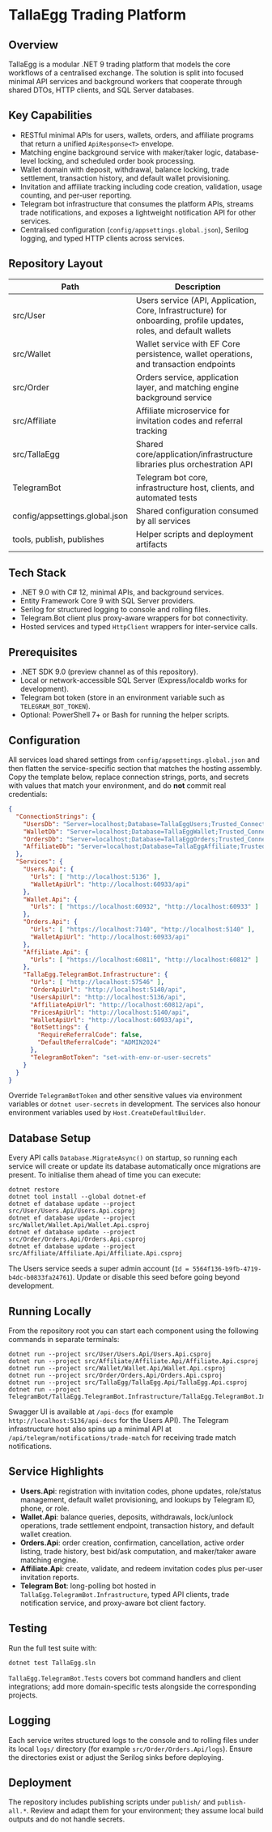 # TallaEgg Trading Platform

## Overview
TallaEgg is a modular .NET 9 trading platform that models the core workflows of a centralised exchange. The solution is split into focused minimal API services and background workers that cooperate through shared DTOs, HTTP clients, and SQL Server databases.

## Key Capabilities
- RESTful minimal APIs for users, wallets, orders, and affiliate programs that return a unified `ApiResponse<T>` envelope.
- Matching engine background service with maker/taker logic, database-level locking, and scheduled order book processing.
- Wallet domain with deposit, withdrawal, balance locking, trade settlement, transaction history, and default wallet provisioning.
- Invitation and affiliate tracking including code creation, validation, usage counting, and per-user reporting.
- Telegram bot infrastructure that consumes the platform APIs, streams trade notifications, and exposes a lightweight notification API for other services.
- Centralised configuration (`config/appsettings.global.json`), Serilog logging, and typed HTTP clients across services.

## Repository Layout
| Path | Description |
| --- | --- |
| src/User | Users service (API, Application, Core, Infrastructure) for onboarding, profile updates, roles, and default wallets |
| src/Wallet | Wallet service with EF Core persistence, wallet operations, and transaction endpoints |
| src/Order | Orders service, application layer, and matching engine background service |
| src/Affiliate | Affiliate microservice for invitation codes and referral tracking |
| src/TallaEgg | Shared core/application/infrastructure libraries plus orchestration API |
| TelegramBot | Telegram bot core, infrastructure host, clients, and automated tests |
| config/appsettings.global.json | Shared configuration consumed by all services |
| tools, publish, publishes | Helper scripts and deployment artifacts |

## Tech Stack
- .NET 9.0 with C# 12, minimal APIs, and background services.
- Entity Framework Core 9 with SQL Server providers.
- Serilog for structured logging to console and rolling files.
- Telegram.Bot client plus proxy-aware wrappers for bot connectivity.
- Hosted services and typed `HttpClient` wrappers for inter-service calls.

## Prerequisites
- .NET SDK 9.0 (preview channel as of this repository).
- Local or network-accessible SQL Server (Express/localdb works for development).
- Telegram bot token (store in an environment variable such as `TELEGRAM_BOT_TOKEN`).
- Optional: PowerShell 7+ or Bash for running the helper scripts.

## Configuration
All services load shared settings from `config/appsettings.global.json` and then flatten the service-specific section that matches the hosting assembly. Copy the template below, replace connection strings, ports, and secrets with values that match your environment, and do **not** commit real credentials:

```json
{
  "ConnectionStrings": {
    "UsersDb": "Server=localhost;Database=TallaEggUsers;Trusted_Connection=True;TrustServerCertificate=True;",
    "WalletDb": "Server=localhost;Database=TallaEggWallet;Trusted_Connection=True;TrustServerCertificate=True;",
    "OrdersDb": "Server=localhost;Database=TallaEggOrders;Trusted_Connection=True;TrustServerCertificate=True;",
    "AffiliateDb": "Server=localhost;Database=TallaEggAffiliate;Trusted_Connection=True;TrustServerCertificate=True;"
  },
  "Services": {
    "Users.Api": {
      "Urls": [ "http://localhost:5136" ],
      "WalletApiUrl": "http://localhost:60933/api"
    },
    "Wallet.Api": {
      "Urls": [ "https://localhost:60932", "http://localhost:60933" ]
    },
    "Orders.Api": {
      "Urls": [ "https://localhost:7140", "http://localhost:5140" ],
      "WalletApiUrl": "http://localhost:60933/api"
    },
    "Affiliate.Api": {
      "Urls": [ "https://localhost:60811", "http://localhost:60812" ]
    },
    "TallaEgg.TelegramBot.Infrastructure": {
      "Urls": [ "http://localhost:57546" ],
      "OrderApiUrl": "http://localhost:5140/api",
      "UsersApiUrl": "http://localhost:5136/api",
      "AffiliateApiUrl": "http://localhost:60812/api",
      "PricesApiUrl": "http://localhost:5140/api",
      "WalletApiUrl": "http://localhost:60933/api",
      "BotSettings": {
        "RequireReferralCode": false,
        "DefaultReferralCode": "ADMIN2024"
      },
      "TelegramBotToken": "set-with-env-or-user-secrets"
    }
  }
}
```

Override `TelegramBotToken` and other sensitive values via environment variables or `dotnet user-secrets` in development. The services also honour environment variables used by `Host.CreateDefaultBuilder`.

## Database Setup
Every API calls `Database.MigrateAsync()` on startup, so running each service will create or update its database automatically once migrations are present. To initialise them ahead of time you can execute:

```
dotnet restore
dotnet tool install --global dotnet-ef
dotnet ef database update --project src/User/Users.Api/Users.Api.csproj
dotnet ef database update --project src/Wallet/Wallet.Api/Wallet.Api.csproj
dotnet ef database update --project src/Order/Orders.Api/Orders.Api.csproj
dotnet ef database update --project src/Affiliate/Affiliate.Api/Affiliate.Api.csproj
```

The Users service seeds a super admin account (`Id = 5564f136-b9fb-4719-b4dc-b0833fa24761`). Update or disable this seed before going beyond development.

## Running Locally
From the repository root you can start each component using the following commands in separate terminals:

```
dotnet run --project src/User/Users.Api/Users.Api.csproj
dotnet run --project src/Affiliate/Affiliate.Api/Affiliate.Api.csproj
dotnet run --project src/Wallet/Wallet.Api/Wallet.Api.csproj
dotnet run --project src/Order/Orders.Api/Orders.Api.csproj
dotnet run --project src/TallaEgg/TallaEgg.Api/TallaEgg.Api.csproj
dotnet run --project TelegramBot/TallaEgg.TelegramBot.Infrastructure/TallaEgg.TelegramBot.Infrastructure.csproj
```

Swagger UI is available at `/api-docs` (for example `http://localhost:5136/api-docs` for the Users API). The Telegram infrastructure host also spins up a minimal API at `/api/telegram/notifications/trade-match` for receiving trade match notifications.

## Service Highlights
- **Users.Api**: registration with invitation codes, phone updates, role/status management, default wallet provisioning, and lookups by Telegram ID, phone, or role.
- **Wallet.Api**: balance queries, deposits, withdrawals, lock/unlock operations, trade settlement endpoint, transaction history, and default wallet creation.
- **Orders.Api**: order creation, confirmation, cancellation, active order listing, trade history, best bid/ask computation, and maker/taker aware matching engine.
- **Affiliate.Api**: create, validate, and redeem invitation codes plus per-user invitation reports.
- **Telegram Bot**: long-polling bot hosted in `TallaEgg.TelegramBot.Infrastructure`, typed API clients, trade notification service, and proxy-aware bot client factory.

## Testing
Run the full test suite with:

```
dotnet test TallaEgg.sln
```

`TallaEgg.TelegramBot.Tests` covers bot command handlers and client integrations; add more domain-specific tests alongside the corresponding projects.

## Logging
Each service writes structured logs to the console and to rolling files under its local `logs/` directory (for example `src/Order/Orders.Api/logs`). Ensure the directories exist or adjust the Serilog sinks before deploying.

## Deployment
The repository includes publishing scripts under `publish/` and `publish-all.*`. Review and adapt them for your environment; they assume local build outputs and do not handle secrets.

